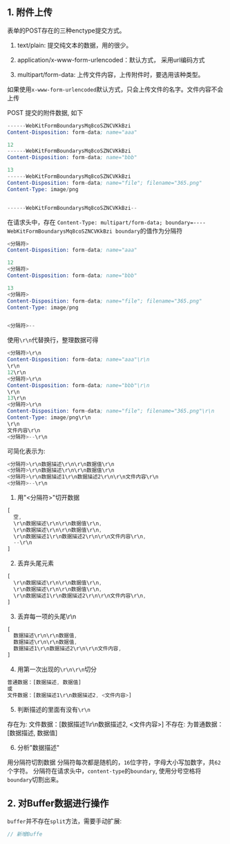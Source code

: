 ## 1. 附件上传

表单的POST存在的三种enctype提交方式。

1. text/plain:  提交纯文本的数据，用的很少。

2. application/x-www-form-urlencoded：默认方式， 采用url编码方式

3. multipart/form-data: 上传文件内容，上传附件时，要选用该种类型。

如果使用```x-www-form-urlencoded```默认方式，只会上传文件的名字。文件内容不会上传

POST 提交的附件数据, 如下

```s
------WebKitFormBoundarysMq8coSZNCVKkBzi
Content-Disposition: form-data; name="aaa"

12
------WebKitFormBoundarysMq8coSZNCVKkBzi
Content-Disposition: form-data; name="bbb"

13
------WebKitFormBoundarysMq8coSZNCVKkBzi
Content-Disposition: form-data; name="file"; filename="365.png"
Content-Type: image/png


------WebKitFormBoundarysMq8coSZNCVKkBzi--
```


在请求头中，存在 ```Content-Type: multipart/form-data; boundary=----WebKitFormBoundarysMq8coSZNCVKkBzi
boundary```的值作为分隔符

```s
<分隔符>
Content-Disposition: form-data; name="aaa"

12
<分隔符>
Content-Disposition: form-data; name="bbb"

13
<分隔符>
Content-Disposition: form-data; name="file"; filename="365.png"
Content-Type: image/png


<分隔符>--
```

使用```\r\n```代替换行，整理数据可得


```s
<分隔符>\r\n
Content-Disposition: form-data; name="aaa"\r\n
\r\n
12\r\n
<分隔符>\r\n
Content-Disposition: form-data; name="bbb"\r\n
\r\n
13\r\n
<分隔符>\r\n
Content-Disposition: form-data; name="file"; filename="365.png"\r\n
Content-Type: image/png\r\n
\r\n
文件内容\r\n
<分隔符>--\r\n
```

可简化表示为: 

```s
<分隔符>\r\n数据描述\r\n\r\n数据值\r\n
<分隔符>\r\n数据描述\r\n\r\n数据值\r\n
<分隔符>\r\n数据描述1\r\n数据描述2\r\n\r\n文件内容\r\n
<分隔符>--\r\n
```


1. 用"<分隔符>"切开数据

```js
[
  空,
  \r\n数据描述\r\n\r\n数据值\r\n,
  \r\n数据描述\r\n\r\n数据值\r\n,
  \r\n数据描述1\r\n数据描述2\r\n\r\n文件内容\r\n,
  --\r\n
]
```

2. 丢弃头尾元素
```js
[
  \r\n数据描述\r\n\r\n数据值\r\n,
  \r\n数据描述\r\n\r\n数据值\r\n,
  \r\n数据描述1\r\n数据描述2\r\n\r\n文件内容\r\n,
]
```

3. 丢弃每一项的头尾\r\n

```js
[
  数据描述\r\n\r\n数据值,
  数据描述\r\n\r\n数据值,
  数据描述1\r\n数据描述2\r\n\r\n文件内容,
]
```

4. 用第一次出现的```\r\n\r\n```切分

```js
普通数据：[数据描述, 数据值]
或
文件数据：[数据描述1\r\n数据描述2, <文件内容>]
```

5. 判断描述的里面有没有```\r\n```

存在为: 文件数据：[数据描述1\r\n数据描述2, <文件内容>]
不存在: 为普通数据：[数据描述, 数据值]

6. 分析"数据描述"

用分隔符切割数据
分隔符每次都是随机的，```16```位字符，字母大小写加数字，共```62```个字符。
分隔符在请求头中，```content-type```的```boundary```, 使用分号空格将```boundary```切割出来。

## 2. 对Buffer数据进行操作

```buffer```并不存在```split```方法，需要手动扩展:

```js
// 新增Buffe
